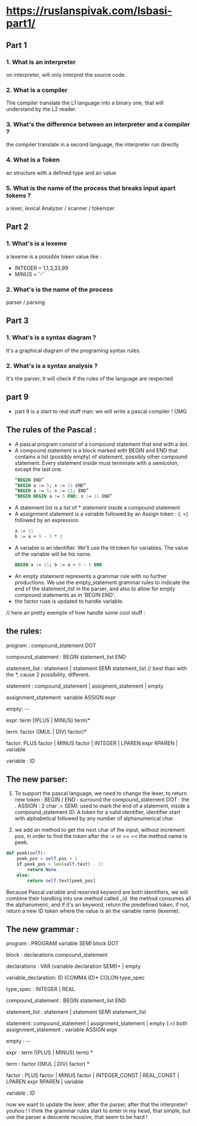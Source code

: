 # https://ruslanspivak.com/lsbasi-part1/
## Part 1

### 1. What is an interpreter
on interpreter, will only interpret the source code.

### 2. What is a compiler 
The compiler translate the L1 language into a binary one, 
that will understand by the L2 reader.

### 3. What's the difference between an interpreter and a compiler ?
the compiler translate in a second language, the interpreter run directly

### 4. What is a Token
an structure with a defined type and an value

### 5. What is the name of the process that breaks input apart tokens ?
a lexer, lexical Analyzer / scanner / tokenizer


## Part 2

### 1. What's is a lexeme 
a lexeme is a possible token value like :
- INTEGER = 1,1,3,33,99
- MINUS = '-'

### 2. What's is the name of the process 
parser / parsing

## Part 3
### 1. What's is a syntax diagram ?
It's a graphical diagram of the programing syntax rules.

### 2. What's is a syntax analysis ?
It's the parser, It will check if the rules of the language are respected

## part 9
- part 9 is a start to real stuff man: we will write a pascal compiler ! OMG

## The rules of the Pascal :
- A pascal program consist of a compound statement that end with a dot.
- A compound statement is a block marked with BEGIN and END that contains a list
  (possibly empty) of statement, possibly other compound statement.
  Every statement inside must terminate with a semicolon, except the last one.
  ```pascal
  “BEGIN END”
  “BEGIN a := 5; x := 11 END”
  “BEGIN a := 5; x := 11; END”
  “BEGIN BEGIN a := 5 END; x := 11 END” 
  ```
- A statement list is a list of * statement inside a compound statement
- A assignment statement is a variable followed by an Assign token : (: =)
  followed by an expression.
  ```pascal
  a := 11
  b := a + 9 - 5 * 2
  ```
- A variable is an identifier. We'll use the Id token for variables.
  The value of the variable will be his name.
  ```pascal
  BEGIN a := 11; b := a + 9 - 5 END
  ```
- An empty statement represents a grammar rule with no further productions.
  We use the empty_statement grammar rules to indicate the end of the statement_list
  in the parser, and also to allow for empty compound statements as in 'BEGIN END'.
- the factor ruse is updated to handle variable.

// here an pretty exemple of how handle some cool stuff :

## the rules: 
program            : compound_statement DOT

compound_statement : BEGIN statement_list END

statement_list     : statement
                   | statement SEMI statement_list // best than with the *, cause 2 possibility, different.

statement          : compound_statement
                   | assigment_statement
                   | empty

assignment_statement: variable ASSIGN expr

empty: --

expr: term ((PLUS | MINUS) term)*

term: factor ((MUL | DIV) factor)*

factor: PLUS factor
      | MINUS factor
      | INTEGER
      | LPAREN expr RPAREN
      | variable

variable : ID

## The new parser:
1. To support the pascal language, we need to change the lexer, to return new token :
BEGIN / END : surround the compound_statement
DOT : the .
ASSIGN : 2 char :=
SEMI: used to mark the end of a statement, inside a compound_statement
ID: A token for a valid identifier, identifier start with alphabetical 
followed by any number of alphanumerical char.

2. we add an method to get the next char of the input, without increment pos,
in order to find the token after the := or == =<
the method name is peek.
```python
def peek(self):
    peek_pos = self.pos + 1
    if peek_pos > len(self.text) - 1:
        return None
    else:
        return self.text[peek_pos]
```
Because Pascal variable and reserved keyword are both identifiers,
we will combine their handling into one method called _id.
the method consumes all the alphanumeric, and if it's an 
keyword, return the predefined token, if not, return a new ID token
where the value is an the variable name (lexeme).

## The new grammar : 
program : PROGRAM variable SEMI block DOT

block : declarations compound_statement

declarations : VAR (variable declaration SEMI)+
            | empty

variable_declaration: ID (COMMA ID)* COLON type_spec

type_spec : INTEGER | REAL

compound_statement : BEGIN statement_list END

statement_list : statement
                | statement SEMI statement_list

statement: compound_statement
            | assignment_statement
            | empty
                                (:=) both
assignment_statement : variable ASSIGN expr

empty : --

expr : term ((PLUS | MINUS) term) * 

term : factor ((MUL | DIV) factor) *

factor : PLUS factor
        | MINUS factor
        | INTEGER_CONST
        | REAL_CONST
        | LPAREN expr RPAREN
        | variable

variable : ID

now we want to update the lexer, after the parser, after that the interpreter! youhou !
I think the grammar rules start to enter in my head, that simple, 
but use the parser a descente recusive, that seem to be hard !